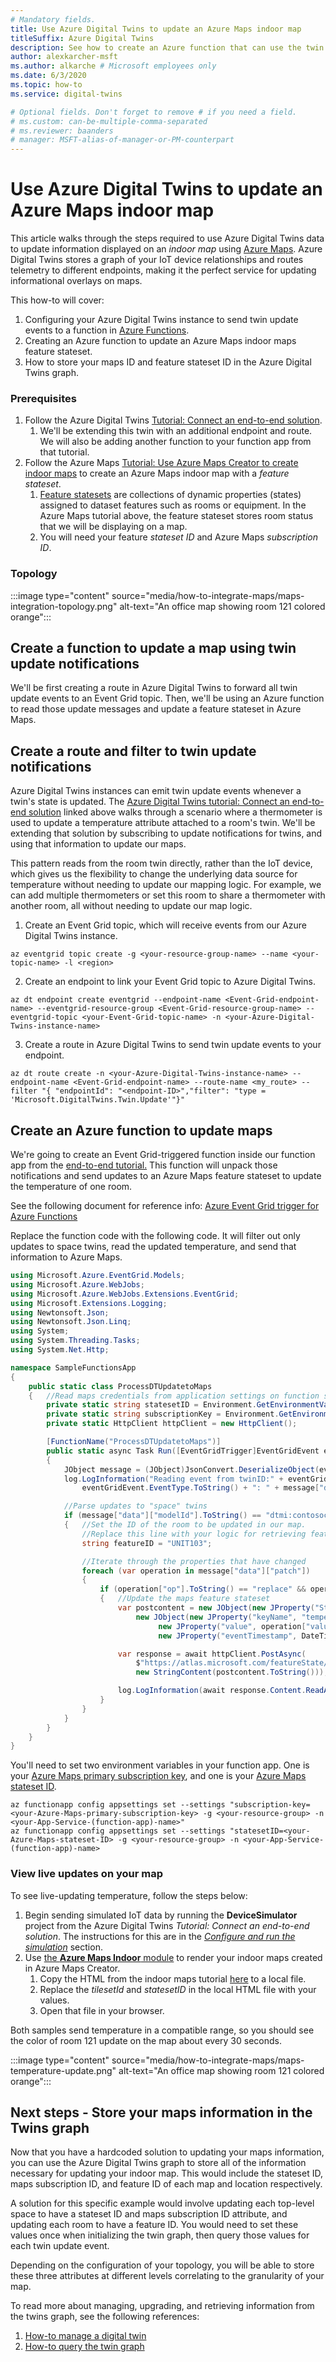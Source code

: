```yaml
---
# Mandatory fields.
title: Use Azure Digital Twins to update an Azure Maps indoor map
titleSuffix: Azure Digital Twins
description: See how to create an Azure function that can use the twin graph and Azure Digital Twins notifications to update information shown in Azure Maps.
author: alexkarcher-msft
ms.author: alkarche # Microsoft employees only
ms.date: 6/3/2020
ms.topic: how-to
ms.service: digital-twins

# Optional fields. Don't forget to remove # if you need a field.
# ms.custom: can-be-multiple-comma-separated
# ms.reviewer: baanders
# manager: MSFT-alias-of-manager-or-PM-counterpart
---
```


# Use Azure Digital Twins to update an Azure Maps indoor map

This article walks through the steps required to use Azure Digital Twins data to update information displayed on an *indoor map* using [Azure Maps](../azure-maps/about-azure-maps.md). Azure Digital Twins stores a graph of your IoT device relationships and routes telemetry to different endpoints, making it the perfect service for updating informational overlays on maps.

This how-to will cover:

1. Configuring your Azure Digital Twins instance to send twin update events to a function in [Azure Functions](../azure-functions/functions-overview.md).
2. Creating an Azure function to update an Azure Maps indoor maps feature stateset.
3. How to store your maps ID and feature stateset ID in the Azure Digital Twins graph.

### Prerequisites

1. Follow the Azure Digital Twins [Tutorial: Connect an end-to-end solution](./tutorial-end-to-end.md).
    1. We'll be extending this twin with an additional endpoint and route. We will also be adding another function to your function app from that tutorial. 
2. Follow the Azure Maps [Tutorial: Use Azure Maps Creator to create indoor maps](../azure-maps/tutorial-creator-indoor-maps.md) to create an Azure Maps indoor map with a *feature stateset*.
    1. [Feature statesets](../azure-maps/creator-indoor-maps.md#feature-statesets) are collections of dynamic properties (states) assigned to dataset features such as rooms or equipment. In the Azure Maps tutorial above, the feature stateset stores room status that we will be displaying on a map.
    1. You will need your feature *stateset ID* and Azure Maps *subscription ID*.

### Topology

:::image type="content" source="media/how-to-integrate-maps/maps-integration-topology.png" alt-text="An office map showing room 121 colored orange":::

## Create a function to update a map using twin update notifications

We'll be first creating a route in Azure Digital Twins to forward all twin update events to an Event Grid topic. Then, we'll be using an Azure function to read those update messages and update a feature stateset in Azure Maps. 

## Create a route and filter to twin update notifications

Azure Digital Twins instances can emit twin update events whenever a twin's state is updated. The [Azure Digital Twins tutorial: Connect an end-to-end solution](./tutorial-end-to-end.md) linked above walks through a scenario where a thermometer is used to update a temperature attribute attached to a room's twin. We'll be extending that solution by subscribing to update notifications for twins, and using that information to update our maps.

This pattern reads from the room twin directly, rather than the IoT device, which gives us the flexibility to change the underlying data source for temperature without needing to update our mapping logic. For example, we can add multiple thermometers or set this room to share a thermometer with another room, all without needing to update our map logic.

1. Create an Event Grid topic, which will receive events from our Azure Digital Twins instance.
```azurecli
az eventgrid topic create -g <your-resource-group-name> --name <your-topic-name> -l <region>
```

2. Create an endpoint to link your Event Grid topic to Azure Digital Twins.
```azurecli
az dt endpoint create eventgrid --endpoint-name <Event-Grid-endpoint-name> --eventgrid-resource-group <Event-Grid-resource-group-name> --eventgrid-topic <your-Event-Grid-topic-name> -n <your-Azure-Digital-Twins-instance-name>
```

3. Create a route in Azure Digital Twins to send twin update events to your endpoint.

```azurecli
az dt route create -n <your-Azure-Digital-Twins-instance-name> --endpoint-name <Event-Grid-endpoint-name> --route-name <my_route> --filter "{ "endpointId": "<endpoint-ID>","filter": "type = 'Microsoft.DigitalTwins.Twin.Update'"}"
```

## Create an Azure function to update maps

We're going to create an Event Grid-triggered function inside our function app from the [end-to-end tutorial.](./tutorial-end-to-end.md) This function will unpack those notifications and send updates to an Azure Maps feature stateset to update the temperature of one room. 

See the following document for reference info: [Azure Event Grid trigger for Azure Functions](https://docs.microsoft.com/azure/azure-functions/functions-bindings-event-grid-trigger)

Replace the function code with the following code. It will filter out only updates to space twins, read the updated temperature, and send that information to Azure Maps.

```C#
using Microsoft.Azure.EventGrid.Models;
using Microsoft.Azure.WebJobs;
using Microsoft.Azure.WebJobs.Extensions.EventGrid;
using Microsoft.Extensions.Logging;
using Newtonsoft.Json;
using Newtonsoft.Json.Linq;
using System;
using System.Threading.Tasks;
using System.Net.Http;

namespace SampleFunctionsApp
{
    public static class ProcessDTUpdatetoMaps
    {   //Read maps credentials from application settings on function startup
        private static string statesetID = Environment.GetEnvironmentVariable("statesetID");
        private static string subscriptionKey = Environment.GetEnvironmentVariable("subscription-key");
        private static HttpClient httpClient = new HttpClient();

        [FunctionName("ProcessDTUpdatetoMaps")]
        public static async Task Run([EventGridTrigger]EventGridEvent eventGridEvent, ILogger log)
        {
            JObject message = (JObject)JsonConvert.DeserializeObject(eventGridEvent.Data.ToString());
            log.LogInformation("Reading event from twinID:" + eventGridEvent.Subject.ToString() + ": " +
                eventGridEvent.EventType.ToString() + ": " + message["data"]);

            //Parse updates to "space" twins
            if (message["data"]["modelId"].ToString() == "dtmi:contosocom:DigitalTwins:Space;1")
            {   //Set the ID of the room to be updated in our map. 
                //Replace this line with your logic for retrieving featureID. 
                string featureID = "UNIT103";

                //Iterate through the properties that have changed
                foreach (var operation in message["data"]["patch"])
                {
                    if (operation["op"].ToString() == "replace" && operation["path"].ToString() == "/Temperature")
                    {   //Update the maps feature stateset
                        var postcontent = new JObject(new JProperty("States", new JArray(
                            new JObject(new JProperty("keyName", "temperature"),
                                 new JProperty("value", operation["value"].ToString()),
                                 new JProperty("eventTimestamp", DateTime.Now.ToString("s"))))));

                        var response = await httpClient.PostAsync(
                            $"https://atlas.microsoft.com/featureState/state?api-version=1.0&statesetID={statesetID}&featureID={featureID}&subscription-key={subscriptionKey}",
                            new StringContent(postcontent.ToString()));

                        log.LogInformation(await response.Content.ReadAsStringAsync());
                    }
                }
            }
        }
    }
}
```

You'll need to set two environment variables in your function app. One is your [Azure Maps primary subscription key](../azure-maps/quick-demo-map-app.md#get-the-primary-key-for-your-account), and one is your [Azure Maps stateset ID](../azure-maps/tutorial-creator-indoor-maps.md#create-a-feature-stateset).

```azurecli-interactive
az functionapp config appsettings set --settings "subscription-key=<your-Azure-Maps-primary-subscription-key> -g <your-resource-group> -n <your-App-Service-(function-app)-name>"
az functionapp config appsettings set --settings "statesetID=<your-Azure-Maps-stateset-ID> -g <your-resource-group> -n <your-App-Service-(function-app)-name>
```

### View live updates on your map

To see live-updating temperature, follow the steps below:

1. Begin sending simulated IoT data by running the **DeviceSimulator** project from the Azure Digital Twins *Tutorial: Connect an end-to-end solution*. The instructions for this are in the [*Configure and run the simulation*](././tutorial-end-to-end.md#configure-and-run-the-simulation) section.
2. Use [the **Azure Maps Indoor** module](../azure-maps/how-to-use-indoor-module.md) to render your indoor maps created in Azure Maps Creator.
    1. Copy the HTML from the indoor maps tutorial [here](../azure-maps/how-to-use-indoor-module.md#example-use-the-indoor-maps-module) to a local file.
    1. Replace the *tilesetId* and *statesetID* in the local HTML file with your values.
    1. Open that file in your browser.

Both samples send temperature in a compatible range, so you should see the color of room 121 update on the map about every 30 seconds.

:::image type="content" source="media/how-to-integrate-maps/maps-temperature-update.png" alt-text="An office map showing room 121 colored orange":::

## Next steps - Store your maps information in the Twins graph

Now that you have a hardcoded solution to updating your maps information, you can use the Azure Digital Twins graph to store all of the information necessary for updating your indoor map. This would include the stateset ID, maps subscription ID, and feature ID of each map and location respectively. 

A solution for this specific example would involve updating each top-level space to have a stateset ID and maps subscription ID attribute, and updating each room to have a feature ID. You would need to set these values once when initializing the twin graph, then query those values for each twin update event.

Depending on the configuration of your topology, you will be able to store these three attributes at different levels correlating to the granularity of your map.

To read more about managing, upgrading, and retrieving information from the twins graph, see the following references:

1. [How-to manage a digital twin](./how-to-manage-twin.md)
2. [How-to query the twin graph](./how-to-query-graph.md)